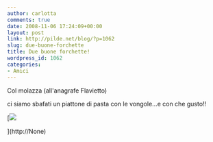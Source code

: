 ```yaml
---
author: carlotta
comments: true
date: 2008-11-06 17:24:09+00:00
layout: post
link: http://pilde.net/blog/?p=1062
slug: due-buone-forchette
title: Due buone forchette!
wordpress_id: 1062
categories:
- Amici
---
```


Col molazza (all'anagrafe Flavietto)


 ci siamo sbafati un piattone di pasta con le vongole...e con che gusto!!

[![](http://pilde.net/blog/wp-content/uploads/2008/11/molazza.jpg)


](http://None)



